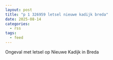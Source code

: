 ```yaml
---
layout: post
title: "p 1 326959 letsel nieuwe kadijk breda"
date: 2025-08-14
categories: 
  - rss
tags: 
  - feed
---
```


Ongeval met letsel op Nieuwe Kadijk in Breda
